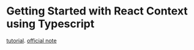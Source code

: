 # Getting Started with React Context using Typescript

[tutorial](https://tproger.ru/translations/react-context-in-5-min/).
[official note](https://ru.reactjs.org/docs/context.html)
